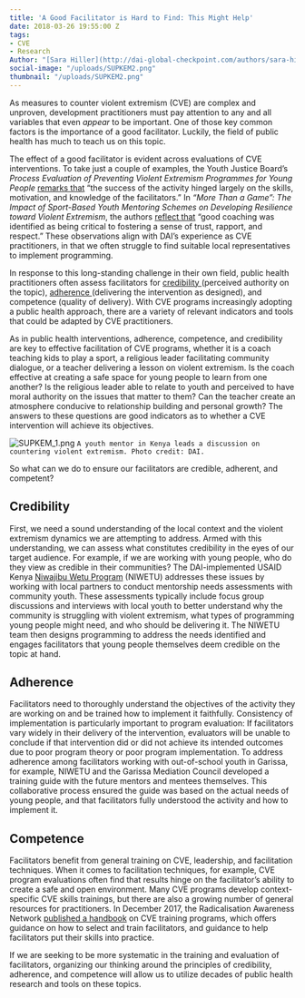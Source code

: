 ```yaml
---
title: 'A Good Facilitator is Hard to Find: This Might Help'
date: 2018-03-26 19:55:00 Z
tags:
- CVE
- Research
Author: "[Sara Hiller](http://dai-global-checkpoint.com/authors/sara-hiller/)"
social-image: "/uploads/SUPKEM2.png"
thumbnail: "/uploads/SUPKEM2.png"
---
```


As measures to counter violent extremism (CVE) are complex and unproven, development practitioners must pay attention to any and all variables that even *appear* to be important. One of those key common factors is the importance of a good facilitator. Luckily, the field of public health has much to teach us on this topic.

<!--more-->

The effect of a good facilitator is evident across evaluations of CVE interventions. To take just a couple of examples, the Youth Justice Board’s *Process Evaluation of Preventing Violent Extremism Programmes for Young People* [remarks that](https://www.justice.gov.uk/downloads/publications/research-and-analysis/yjb/preventing-violent-extremism-process-evaluation.pdf) “the success of the activity hinged largely on the skills, motivation, and knowledge of the facilitators.” In *“More Than a Game”: The Impact of Sport-Based Youth Mentoring Schemes on Developing Resilience toward Violent Extremism*, the authors [reflect that](https://www.cogitatiopress.com/socialinclusion/article/view/167) “good coaching was identified as being critical to fostering a sense of trust, rapport, and respect.” These observations align with DAI’s experience as CVE practitioners, in that we often struggle to find suitable local representatives to implement programming.

In response to this long-standing challenge in their own field, public health practitioners often assess facilitators for [credibility ](https://academic.oup.com/her/article/19/1/71/603149)(perceived authority on the topic), [adherence ](https://www.ncbi.nlm.nih.gov/pmc/articles/PMC3171488/)(delivering the intervention as designed), and competence (quality of delivery). With CVE programs increasingly adopting a public health approach, there are a variety of relevant indicators and tools that could be adapted by CVE practitioners.

As in public health interventions, adherence, competence, and credibility are key to effective facilitation of CVE programs, whether it is a coach teaching kids to play a sport, a religious leader facilitating community dialogue, or a teacher delivering a lesson on violent extremism. Is the coach effective at creating a safe space for young people to learn from one another? Is the religious leader able to relate to youth and perceived to have moral authority on the issues that matter to them? Can the teacher create an atmosphere conducive to relationship building and personal growth? The answers to these questions are good indicators as to whether a CVE intervention will achieve its objectives.

![SUPKEM_1.png](/uploads/SUPKEM_1.png)
`A youth mentor in Kenya leads a discussion on countering violent extremism. Photo credit: DAI.`

So what can we do to ensure our facilitators are credible, adherent, and competent?

## Credibility

First, we need a sound understanding of the local context and the violent extremism dynamics we are attempting to address. Armed with this understanding, we can assess what constitutes credibility in the eyes of our target audience. For example, if we are working with young people, who do they view as credible in their communities? The DAI-implemented USAID Kenya [Niwajibu Wetu Program](https://www.dai.com/our-work/projects/kenya-ni-wetu-ni-wajibu-wetu-niwetu) (NIWETU) addresses these issues by working with local partners to conduct mentorship needs assessments with community youth. These assessments typically include focus group discussions and interviews with local youth to better understand why the community is struggling with violent extremism, what types of programming young people might need, and who should be delivering it. The NIWETU team then designs programming to address the needs identified and engages facilitators that young people themselves deem credible on the topic at hand.

## Adherence

Facilitators need to thoroughly understand the objectives of the activity they are working on and be trained how to implement it faithfully. Consistency of implementation is particularly important to program evaluation: If facilitators vary widely in their delivery of the intervention, evaluators will be unable to conclude if that intervention did or did not achieve its intended outcomes due to poor program theory or poor program implementation. To address adherence among facilitators working with out-of-school youth in Garissa, for example, NIWETU and the Garissa Mediation Council developed a training guide with the future mentors and mentees themselves. This collaborative process ensured the guide was based on the actual needs of young people, and that facilitators fully understood the activity and how to implement it.

## Competence

Facilitators benefit from general training on CVE, leadership, and facilitation techniques. When it comes to facilitation techniques, for example, CVE program evaluations often find that results hinge on the facilitator’s ability to create a safe and open environment. Many CVE programs develop context-specific CVE skills trainings, but there are also a growing number of general resources for practitioners. In December 2017, the Radicalisation Awareness Network [published a handbook](https://ec.europa.eu/home-affairs/sites/homeaffairs/files/what-we-do/networks/radicalisation_awareness_network/ran-papers/docs/ran_handbook_on_cve_pve_training_programmes_12-2017_en.pdf) on CVE training programs, which offers guidance on how to select and train facilitators, and guidance to help facilitators put their skills into practice.

If we are seeking to be more systematic in the training and evaluation of facilitators, organizing our thinking around the principles of credibility, adherence, and competence will allow us to utilize decades of public health research and tools on these topics.